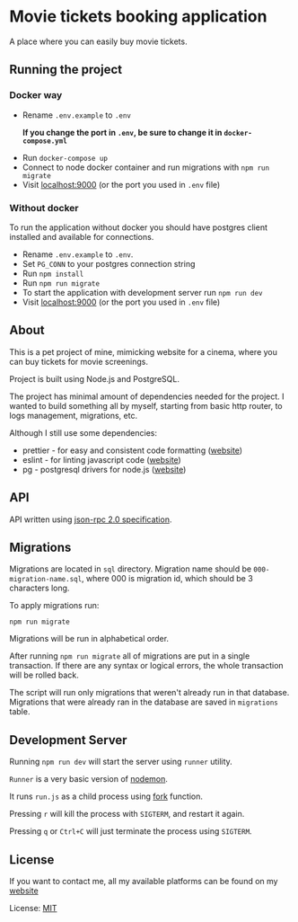 # Movie tickets booking application

A place where you can easily buy movie tickets.

## Running the project

### Docker way

- Rename `.env.example` to `.env`

  **If you change the port in `.env`, be sure to change it in `docker-compose.yml`**

* Run `docker-compose up`
* Connect to node docker container and run migrations with `npm run migrate`
* Visit [localhost:9000](http://localhost:9000) (or the port you used in `.env` file)

### Without docker

To run the application without docker you should have postgres client installed and available for connections.

- Rename `.env.example` to `.env`.
- Set `PG_CONN` to your postgres connection string
- Run `npm install`
- Run `npm run migrate`
- To start the application with development server run `npm run dev`
- Visit [localhost:9000](http://localhost:9000) (or the port you used in `.env` file)

## About

This is a pet project of mine, mimicking website for a cinema, where you can buy tickets for movie screenings.

Project is built using Node.js and PostgreSQL.

The project has minimal amount of dependencies needed for the project.
I wanted to build something all by myself, starting from basic http router, to logs management, migrations, etc.

Although I still use some dependencies:

- prettier - for easy and consistent code formatting ([website](https://prettier.io/))
- eslint - for linting javascript code ([website](https://eslint.org/))
- pg - postgresql drivers for node.js ([website](https://node-postgres.com/))

## API

API written using [json-rpc 2.0 specification](https://www.jsonrpc.org/specification).

## Migrations

Migrations are located in `sql` directory.
Migration name should be `000-migration-name.sql`, where 000 is migration id, which should be 3 characters long.

To apply migrations run:

```shell script
npm run migrate
```

Migrations will be run in alphabetical order.

After running `npm run migrate` all of migrations are put in a single transaction.
If there are any syntax or logical errors, the whole transaction will be rolled back.

The script will run only migrations that weren't already run in that database.
Migrations that were already ran in the database are saved in `migrations` table.

## Development Server

Running `npm run dev` will start the server using `runner` utility.

`Runner` is a very basic version of [nodemon](https://nodemon.io/).

It runs `run.js` as a child process using [fork](https://nodejs.org/api/child_process.html#child_process_child_process_fork_modulepath_args_options) function.

Pressing `r` will kill the process with `SIGTERM`, and restart it again.

Pressing `q` or `Ctrl+C` will just terminate the process using `SIGTERM`.

## License

If you want to contact me, all my available platforms can be found on my [website](https://habiiev.wtf/)

License: [MIT](LICENSE)
